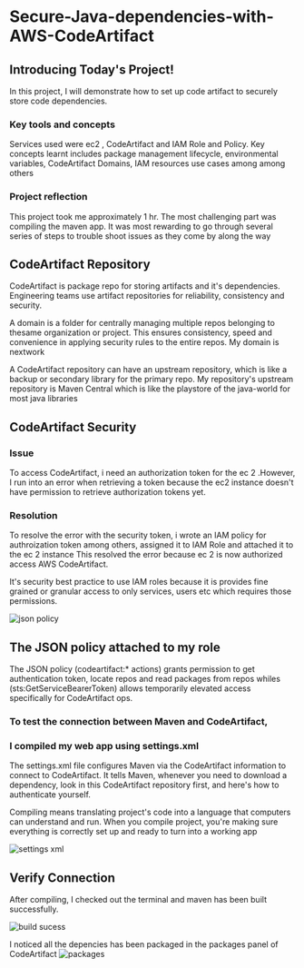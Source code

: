 # Secure-Java-dependencies-with-AWS-CodeArtifact
## Introducing Today's Project!

In this project, I will demonstrate how to set up code artifact to securely store code
dependencies.

### Key tools and concepts

Services used were ec2 , CodeArtifact and IAM Role and Policy. Key concepts 
learnt includes package management lifecycle, environmental variables, CodeArtifact
Domains, IAM resources use cases among among others

### Project reflection

This project took me approximately 1 hr. The most challenging part was compiling the
maven app. It was most rewarding to go through several series of steps to trouble
shoot issues as they come by along the way

## CodeArtifact Repository

CodeArtifact is package repo for storing artifacts and it's dependencies. Engineering
teams use artifact repositories for reliability, consistency and security.

A domain is a folder for centrally managing multiple repos belonging to thesame
organization or project. This ensures consistency, speed and convenience in applying
security rules to the entire repos. My domain is nextwork

A CodeArtifact repository can have an upstream repository, which is like a backup or
secondary library for the primary repo. My repository's upstream repository is Maven
Central which is like the playstore of the java-world for most java libraries

## CodeArtifact Security

### Issue

To access CodeArtifact, i need an authorization token for the ec 2 .However, I run into
an error when retrieving a token because the ec2 instance  doesn't have permission to retrieve
authorization tokens yet.

### Resolution

To resolve the error with the security token, i wrote an IAM policy for authroization
token among others, assigned it to IAM Role and attached it to the ec 2 instance This
resolved the error because ec 2 is now authorized access AWS CodeArtifact.

It's security best practice to use IAM roles because it is provides fine grained or
granular access to only services, users etc which requires those permissions.

![json policy](https://github.com/user-attachments/assets/a901cf72-1e18-4a2c-8db0-bfa99ca327c9)

## The JSON policy attached to my role

The JSON policy (codeartifact:* actions) grants permission to get
authentication token, locate repos and read packages from repos whiles
(sts:GetServiceBearerToken) allows temporarily elevated access specifically for
CodeArtifact ops.


### To test the connection between Maven and CodeArtifact,

### I compiled my web app using settings.xml

The settings.xml file configures Maven via the CodeArtifact information to connect
to CodeArtifact. It tells Maven, whenever you need to download a dependency, look in
this CodeArtifact repository first, and here's how to authenticate yourself.

Compiling means translating project's code into a language that computers can
understand and run. When you compile project, you're making sure everything is
correctly set up and ready to turn into a working app

![settings xml](https://github.com/user-attachments/assets/d53f9242-75f3-4f29-9a9e-d912c03c30f3)


## Verify Connection

After compiling, I checked out the terminal and maven has been built successfully. 

![build sucess](https://github.com/user-attachments/assets/b6e18618-a808-4246-ae7c-76911d908793)

I noticed all the depencies has been packaged in the packages panel of CodeArtifact
![packages](https://github.com/user-attachments/assets/3ce097d6-8688-4af2-896d-482ac3114781)
